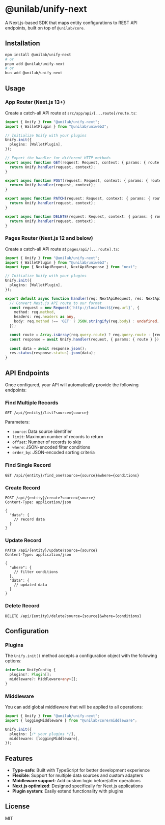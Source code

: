# @unilab/unify-next

A Next.js-based SDK that maps entity configurations to REST API endpoints, built on top of `@unilab/core`.

## Installation

```bash
npm install @unilab/unify-next
# or
pnpm add @unilab/unify-next
# or
bun add @unilab/unify-next
```

## Usage

### App Router (Next.js 13+)

Create a catch-all API route at `src/app/api/[...route]/route.ts`:

```typescript
import { Unify } from "@unilab/unify-next";
import { WalletPlugin } from "@unilab/uniweb3";

// Initialize Unify with your plugins
Unify.init({
  plugins: [WalletPlugin],
});

// Export the handler for different HTTP methods
export async function GET(request: Request, context: { params: { route: string[] } }) {
  return Unify.handler(request, context);
}

export async function POST(request: Request, context: { params: { route: string[] } }) {
  return Unify.handler(request, context);
}

export async function PATCH(request: Request, context: { params: { route: string[] } }) {
  return Unify.handler(request, context);
}

export async function DELETE(request: Request, context: { params: { route: string[] } }) {
  return Unify.handler(request, context);
}
```

### Pages Router (Next.js 12 and below)

Create a catch-all API route at `pages/api/[...route].ts`:

```typescript
import { Unify } from "@unilab/unify-next";
import { WalletPlugin } from "@unilab/uniweb3";
import type { NextApiRequest, NextApiResponse } from "next";

// Initialize Unify with your plugins
Unify.init({
  plugins: [WalletPlugin],
});

export default async function handler(req: NextApiRequest, res: NextApiResponse) {
  // Convert Next.js API route to our format
  const request = new Request(`http://localhost${req.url}`, {
    method: req.method,
    headers: req.headers as any,
    body: req.method !== 'GET' ? JSON.stringify(req.body) : undefined,
  });

  const route = Array.isArray(req.query.route) ? req.query.route : [req.query.route];
  const response = await Unify.handler(request, { params: { route } });
  
  const data = await response.json();
  res.status(response.status).json(data);
}
```

## API Endpoints

Once configured, your API will automatically provide the following endpoints:

### Find Multiple Records
```
GET /api/{entity}/list?source={source}
```

Parameters:
- `source`: Data source identifier
- `limit`: Maximum number of records to return
- `offset`: Number of records to skip
- `where`: JSON-encoded filter conditions
- `order_by`: JSON-encoded sorting criteria

### Find Single Record
```
GET /api/{entity}/find_one?source={source}&where={conditions}
```

### Create Record
```
POST /api/{entity}/create?source={source}
Content-Type: application/json

{
  "data": {
    // record data
  }
}
```

### Update Record
```
PATCH /api/{entity}/update?source={source}
Content-Type: application/json

{
  "where": {
    // filter conditions
  },
  "data": {
    // updated data
  }
}
```

### Delete Record
```
DELETE /api/{entity}/delete?source={source}&where={conditions}
```

## Configuration

### Plugins

The `Unify.init()` method accepts a configuration object with the following options:

```typescript
interface UnifyConfig {
  plugins?: Plugin[];
  middleware?: Middleware<any>[];
}
```

### Middleware

You can add global middleware that will be applied to all operations:

```typescript
import { Unify } from "@unilab/unify-next";
import { loggingMiddleware } from "@unilab/core/middleware";

Unify.init({
  plugins: [/* your plugins */],
  middleware: [loggingMiddleware],
});
```

## Features

- **Type-safe**: Built with TypeScript for better development experience
- **Flexible**: Support for multiple data sources and custom adapters
- **Middleware support**: Add custom logic before/after operations
- **Next.js optimized**: Designed specifically for Next.js applications
- **Plugin system**: Easily extend functionality with plugins

## License

MIT 